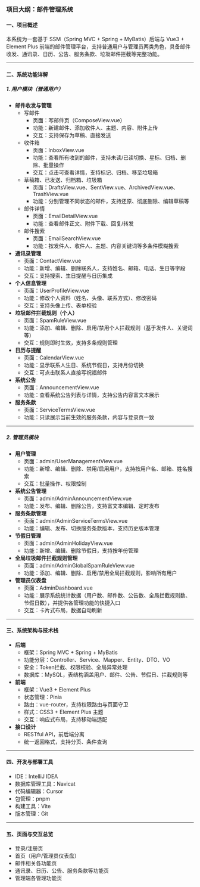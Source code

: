### **项目大纲：邮件管理系统**

#### 一、项目概述

本系统为一套基于 SSM（Spring MVC + Spring + MyBatis）后端与 Vue3 + Element Plus 前端的邮件管理平台，支持普通用户与管理员两类角色，具备邮件收发、通讯录、日历、公告、服务条款、垃圾邮件拦截等完整功能。

---

#### 二、系统功能详解

##### 1. 用户模块（普通用户）

- **邮件收发与管理**
  - 写邮件
    - 页面：写邮件页（ComposeView.vue）
    - 功能：新建邮件、添加收件人、主题、内容、附件上传
    - 交互：支持保存为草稿、直接发送
  - 收件箱
    - 页面：InboxView.vue
    - 功能：查看所有收到的邮件，支持未读/已读切换、星标、归档、删除、批量操作
    - 交互：点击可查看详情，支持标记、归档、移至垃圾箱
  - 草稿箱、已发送、归档箱、垃圾箱
    - 页面：DraftsView.vue、SentView.vue、ArchivedView.vue、TrashView.vue
    - 功能：分别管理不同状态的邮件，支持还原、彻底删除、编辑草稿等
  - 邮件详情
    - 页面：EmailDetailView.vue
    - 功能：查看邮件正文、附件下载、回复/转发
  - 邮件搜索
    - 页面：EmailSearchView.vue
    - 功能：按发件人、收件人、主题、内容关键词等多条件模糊搜索
- **通讯录管理**
  - 页面：ContactView.vue
  - 功能：新增、编辑、删除联系人，支持姓名、邮箱、电话、生日等字段
  - 交互：支持搜索、生日提醒与日历集成
- **个人信息管理**
  - 页面：UserProfileView.vue
  - 功能：修改个人资料（姓名、头像、联系方式）、修改密码
  - 交互：支持头像上传、表单校验
- **垃圾邮件拦截规则（个人）**
  - 页面：SpamRuleView.vue
  - 功能：添加、编辑、删除、启用/禁用个人拦截规则（基于发件人、关键词等）
  - 交互：规则即时生效，支持多条规则管理
- **日历与提醒**
  - 页面：CalendarView.vue
  - 功能：显示联系人生日、系统节假日，支持月份切换
  - 交互：可点击联系人直接写祝福邮件
- **系统公告**
  - 页面：AnnouncementView.vue
  - 功能：查看系统公告列表与详情，支持公告内容富文本展示
- **服务条款**
  - 页面：ServiceTermsView.vue
  - 功能：只读展示当前生效的服务条款，内容与登录页一致

---

##### 2. 管理员模块

- **用户管理**
  - 页面：admin/UserManagementView.vue
  - 功能：新增、编辑、删除、禁用/启用用户，支持按用户名、邮箱、姓名搜索
  - 交互：批量操作、权限控制
- **系统公告管理**
  - 页面：admin/AdminAnnouncementView.vue
  - 功能：发布、编辑、删除公告，支持富文本编辑、定时发布
- **服务条款管理**
  - 页面：admin/AdminServiceTermsView.vue
  - 功能：编辑、发布、切换服务条款版本，支持历史版本管理
- **节假日管理**
  - 页面：admin/AdminHolidayView.vue
  - 功能：新增、编辑、删除节假日，支持按年份管理
- **全局垃圾邮件拦截规则管理**
  - 页面：admin/AdminGlobalSpamRuleView.vue
  - 功能：添加、编辑、删除、启用/禁用全局拦截规则，影响所有用户
- **管理员仪表盘**
  - 页面：AdminDashboard.vue
  - 功能：展示系统统计数据（用户数、邮件数、公告数、全局拦截规则数、节假日数），并提供各管理功能的快捷入口
  - 交互：卡片式布局，数据自动刷新

---

#### 三、系统架构与技术栈

- **后端**
  - 框架：Spring MVC + Spring + MyBatis
  - 功能分层：Controller、Service、Mapper、Entity、DTO、VO
  - 安全：Token拦截、权限校验、全局异常处理
  - 数据库：MySQL，表结构涵盖用户、邮件、公告、节假日、拦截规则等
- **前端**
  - 框架：Vue3 + Element Plus
  - 状态管理：Pinia
  - 路由：vue-router，支持权限路由与页面守卫
  - 样式：CSS3 + Element Plus 主题
  - 交互：响应式布局，支持移动端适配
- **接口设计**
  - RESTful API，前后端分离
  - 统一返回格式，支持分页、条件查询

---

#### 四、开发与部署工具

- IDE：IntelliJ IDEA
- 数据库管理工具：Navicat
- 代码编辑器：Cursor
- 包管理：pnpm
- 构建工具：Vite
- 版本管理：Git

---

#### 五、页面与交互总览

- 登录/注册页
- 首页（用户/管理员仪表盘）
- 邮件相关各功能页
- 通讯录、日历、公告、服务条款等功能页
- 管理端各管理功能页